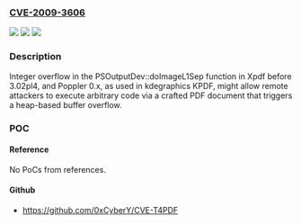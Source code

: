 ### [CVE-2009-3606](https://cve.mitre.org/cgi-bin/cvename.cgi?name=CVE-2009-3606)
![](https://img.shields.io/static/v1?label=Product&message=n%2Fa&color=blue)
![](https://img.shields.io/static/v1?label=Version&message=n%2Fa&color=blue)
![](https://img.shields.io/static/v1?label=Vulnerability&message=n%2Fa&color=brighgreen)

### Description

Integer overflow in the PSOutputDev::doImageL1Sep function in Xpdf before 3.02pl4, and Poppler 0.x, as used in kdegraphics KPDF, might allow remote attackers to execute arbitrary code via a crafted PDF document that triggers a heap-based buffer overflow.

### POC

#### Reference
No PoCs from references.

#### Github
- https://github.com/0xCyberY/CVE-T4PDF

